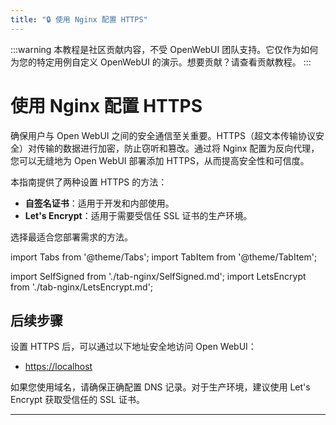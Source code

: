 ```yaml
---
title: "🔒 使用 Nginx 配置 HTTPS"
---
```


:::warning
本教程是社区贡献内容，不受 OpenWebUI 团队支持。它仅作为如何为您的特定用例自定义 OpenWebUI 的演示。想要贡献？请查看贡献教程。
:::

# 使用 Nginx 配置 HTTPS

确保用户与 Open WebUI 之间的安全通信至关重要。HTTPS（超文本传输协议安全）对传输的数据进行加密，防止窃听和篡改。通过将 Nginx 配置为反向代理，您可以无缝地为 Open WebUI 部署添加 HTTPS，从而提高安全性和可信度。

本指南提供了两种设置 HTTPS 的方法：

- **自签名证书**：适用于开发和内部使用。
- **Let's Encrypt**：适用于需要受信任 SSL 证书的生产环境。

选择最适合您部署需求的方法。

import Tabs from '@theme/Tabs';
import TabItem from '@theme/TabItem';

import SelfSigned from './tab-nginx/SelfSigned.md';
import LetsEncrypt from './tab-nginx/LetsEncrypt.md';

<Tabs>
  <TabItem value="self-signed" label="自签名证书">
    <SelfSigned />
  </TabItem>

  <TabItem value="letsencrypt" label="Let's Encrypt">
    <LetsEncrypt />
  </TabItem>
</Tabs>

## 后续步骤

设置 HTTPS 后，可以通过以下地址安全地访问 Open WebUI：

- [https://localhost](https://localhost)

如果您使用域名，请确保正确配置 DNS 记录。对于生产环境，建议使用 Let's Encrypt 获取受信任的 SSL 证书。

---
